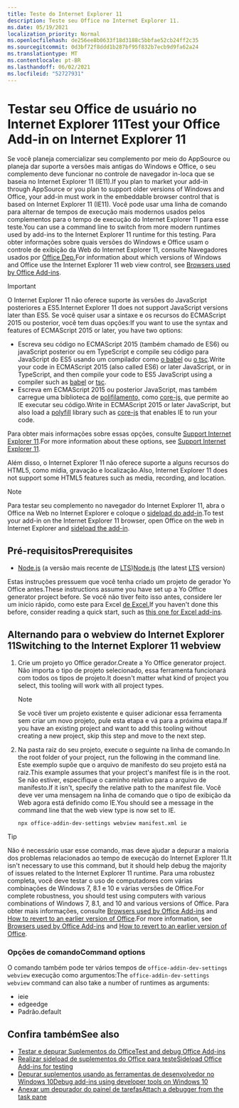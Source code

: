 ```yaml
---
title: Teste do Internet Explorer 11
description: Teste seu Office no Internet Explorer 11.
ms.date: 05/19/2021
localization_priority: Normal
ms.openlocfilehash: de256ee8b0633f18d3188c5bbfae52cb24ff2c35
ms.sourcegitcommit: 0d3bf72f8ddd1b287bf95f832b7ecb9d9fa62a24
ms.translationtype: MT
ms.contentlocale: pt-BR
ms.lasthandoff: 06/02/2021
ms.locfileid: "52727931"
---
```

# <a name="test-your-office-add-in-on-internet-explorer-11"></a><span data-ttu-id="6aa97-103">Testar seu Office de usuário no Internet Explorer 11</span><span class="sxs-lookup"><span data-stu-id="6aa97-103">Test your Office Add-in on Internet Explorer 11</span></span>

<span data-ttu-id="6aa97-104">Se você planeja comercializar seu complemento por meio do AppSource ou planeja dar suporte a versões mais antigas do Windows e Office, o seu complemento deve funcionar no controle de navegador in-loca que se baseia no Internet Explorer 11 (IE11).</span><span class="sxs-lookup"><span data-stu-id="6aa97-104">If you plan to market your add-in through AppSource or you plan to support older versions of Windows and Office, your add-in must work in the embeddable browser control that is based on Internet Explorer 11 (IE11).</span></span> <span data-ttu-id="6aa97-105">Você pode usar uma linha de comando para alternar de tempos de execução mais modernos usados pelos complementos para o tempo de execução do Internet Explorer 11 para esse teste.</span><span class="sxs-lookup"><span data-stu-id="6aa97-105">You can use a command line to switch from more modern runtimes used by add-ins to the Internet Explorer 11 runtime for this testing.</span></span> <span data-ttu-id="6aa97-106">Para obter informações sobre quais versões do Windows e Office usam o controle de exibição da Web do Internet Explorer 11, consulte Navegadores usados por [Office Dep.](../concepts/browsers-used-by-office-web-add-ins.md)</span><span class="sxs-lookup"><span data-stu-id="6aa97-106">For information about which versions of Windows and Office use the Internet Explorer 11 web view control, see [Browsers used by Office Add-ins](../concepts/browsers-used-by-office-web-add-ins.md).</span></span>

> [!IMPORTANT]
> <span data-ttu-id="6aa97-107">O Internet Explorer 11 não oferece suporte às versões do JavaScript posteriores a ES5.</span><span class="sxs-lookup"><span data-stu-id="6aa97-107">Internet Explorer 11 does not support JavaScript versions later than ES5.</span></span> <span data-ttu-id="6aa97-108">Se você quiser usar a sintaxe e os recursos do ECMAScript 2015 ou posterior, você tem duas opções:</span><span class="sxs-lookup"><span data-stu-id="6aa97-108">If you want to use the syntax and features of ECMAScript 2015 or later, you have two options:</span></span>
>
> - <span data-ttu-id="6aa97-109">Escreva seu código no ECMAScript 2015 (também chamado de ES6) ou javaScript posterior ou em TypeScript e compile seu código para JavaScript do ES5 usando um compilador como [o babel](https://babeljs.io/) ou [o tsc](https://www.typescriptlang.org/index.html).</span><span class="sxs-lookup"><span data-stu-id="6aa97-109">Write your code in ECMAScript 2015 (also called ES6) or later JavaScript, or in TypeScript, and then compile your code to ES5 JavaScript using a compiler such as [babel](https://babeljs.io/) or [tsc](https://www.typescriptlang.org/index.html).</span></span>
> - <span data-ttu-id="6aa97-110">Escreva em ECMAScript 2015 ou posterior JavaScript, mas também carregue uma biblioteca de [polifilamento,](https://en.wikipedia.org/wiki/Polyfill_(programming)) como [core-js,](https://github.com/zloirock/core-js) que permite ao IE executar seu código.</span><span class="sxs-lookup"><span data-stu-id="6aa97-110">Write in ECMAScript 2015 or later JavaScript, but also load a [polyfill](https://en.wikipedia.org/wiki/Polyfill_(programming)) library such as [core-js](https://github.com/zloirock/core-js) that enables IE to run your code.</span></span>
>
> <span data-ttu-id="6aa97-111">Para obter mais informações sobre essas opções, consulte [Support Internet Explorer 11](../develop/support-ie-11.md).</span><span class="sxs-lookup"><span data-stu-id="6aa97-111">For more information about these options, see [Support Internet Explorer 11](../develop/support-ie-11.md).</span></span>
>
> <span data-ttu-id="6aa97-112">Além disso, o Internet Explorer 11 não oferece suporte a alguns recursos do HTML5, como mídia, gravação e localização.</span><span class="sxs-lookup"><span data-stu-id="6aa97-112">Also, Internet Explorer 11 does not support some HTML5 features such as media, recording, and location.</span></span>

> [!NOTE]
> <span data-ttu-id="6aa97-113">Para testar seu complemento no navegador do Internet Explorer 11, abra o Office na Web no Internet Explorer e coloque o [sideload do add-in](create-a-network-shared-folder-catalog-for-task-pane-and-content-add-ins.md).</span><span class="sxs-lookup"><span data-stu-id="6aa97-113">To test your add-in on the Internet Explorer 11 browser, open Office on the web in Internet Explorer and [sideload the add-in](create-a-network-shared-folder-catalog-for-task-pane-and-content-add-ins.md).</span></span>

## <a name="prerequisites"></a><span data-ttu-id="6aa97-114">Pré-requisitos</span><span class="sxs-lookup"><span data-stu-id="6aa97-114">Prerequisites</span></span>

- <span data-ttu-id="6aa97-115">[Node.js](https://nodejs.org/) (a versão mais recente de [LTS](https://nodejs.org/about/releases))</span><span class="sxs-lookup"><span data-stu-id="6aa97-115">[Node.js](https://nodejs.org/) (the latest [LTS](https://nodejs.org/about/releases) version)</span></span>

<span data-ttu-id="6aa97-116">Estas instruções pressuem que você tenha criado um projeto de gerador Yo Office antes.</span><span class="sxs-lookup"><span data-stu-id="6aa97-116">These instructions assume you have set up a Yo Office generator project before.</span></span> <span data-ttu-id="6aa97-117">Se você não tiver feito isso antes, considere ler um início rápido, como este para Excel [de Excel.](../quickstarts/excel-quickstart-jquery.md)</span><span class="sxs-lookup"><span data-stu-id="6aa97-117">If you haven't done this before, consider reading a quick start, such as [this one for Excel add-ins](../quickstarts/excel-quickstart-jquery.md).</span></span>

## <a name="switching-to-the-internet-explorer-11-webview"></a><span data-ttu-id="6aa97-118">Alternando para o webview do Internet Explorer 11</span><span class="sxs-lookup"><span data-stu-id="6aa97-118">Switching to the Internet Explorer 11 webview</span></span>

1. <span data-ttu-id="6aa97-119">Crie um projeto yo Office gerador.</span><span class="sxs-lookup"><span data-stu-id="6aa97-119">Create a Yo Office generator project.</span></span> <span data-ttu-id="6aa97-120">Não importa o tipo de projeto selecionado, essa ferramenta funcionará com todos os tipos de projeto.</span><span class="sxs-lookup"><span data-stu-id="6aa97-120">It doesn't matter what kind of project you select, this tooling will work with all project types.</span></span>

    > [!NOTE]
    > <span data-ttu-id="6aa97-121">Se você tiver um projeto existente e quiser adicionar essa ferramenta sem criar um novo projeto, pule esta etapa e vá para a próxima etapa.</span><span class="sxs-lookup"><span data-stu-id="6aa97-121">If you have an existing project and want to add this tooling without creating a new project, skip this step and move to the next step.</span></span> 

1. <span data-ttu-id="6aa97-122">Na pasta raiz do seu projeto, execute o seguinte na linha de comando.</span><span class="sxs-lookup"><span data-stu-id="6aa97-122">In the root folder of your project, run the following in the command line.</span></span> <span data-ttu-id="6aa97-123">Este exemplo supõe que o arquivo de manifesto do seu projeto está na raiz.</span><span class="sxs-lookup"><span data-stu-id="6aa97-123">This example assumes that your project's manifest file is in the root.</span></span> <span data-ttu-id="6aa97-124">Se não estiver, especifique o caminho relativo para o arquivo de manifesto.</span><span class="sxs-lookup"><span data-stu-id="6aa97-124">If it isn't, specify the relative path to the manifest file.</span></span> <span data-ttu-id="6aa97-125">Você deve ver uma mensagem na linha de comando que o tipo de exibição da Web agora está definido como IE.</span><span class="sxs-lookup"><span data-stu-id="6aa97-125">You should see a message in the command line that the web view type is now set to IE.</span></span>

    ```command&nbsp;line
    npx office-addin-dev-settings webview manifest.xml ie
    ```

> [!TIP]
> <span data-ttu-id="6aa97-126">Não é necessário usar esse comando, mas deve ajudar a depurar a maioria dos problemas relacionados ao tempo de execução do Internet Explorer 11.</span><span class="sxs-lookup"><span data-stu-id="6aa97-126">It isn't necessary to use this command, but it should help debug the majority of issues related to the Internet Explorer 11 runtime.</span></span> <span data-ttu-id="6aa97-127">Para uma robustez completa, você deve testar o uso de computadores com várias combinações de Windows 7, 8.1 e 10 e várias versões de Office.</span><span class="sxs-lookup"><span data-stu-id="6aa97-127">For complete robustness, you should test using computers with various combinations of Windows 7, 8.1, and 10 and various versions of Office.</span></span> <span data-ttu-id="6aa97-128">Para obter mais informações, consulte [Browsers used by Office Add-ins](../concepts/browsers-used-by-office-web-add-ins.md) and [How to revert to an earlier version of Office](https://support.microsoft.com/topic/how-to-revert-to-an-earlier-version-of-office-2bd5c457-a917-d57e-35a1-f709e3dda841).</span><span class="sxs-lookup"><span data-stu-id="6aa97-128">For more information, see [Browsers used by Office Add-ins](../concepts/browsers-used-by-office-web-add-ins.md) and [How to revert to an earlier version of Office](https://support.microsoft.com/topic/how-to-revert-to-an-earlier-version-of-office-2bd5c457-a917-d57e-35a1-f709e3dda841).</span></span>

### <a name="command-options"></a><span data-ttu-id="6aa97-129">Opções de comando</span><span class="sxs-lookup"><span data-stu-id="6aa97-129">Command options</span></span>

<span data-ttu-id="6aa97-130">O comando também pode ter vários tempos de `office-addin-dev-settings webview` execução como argumentos:</span><span class="sxs-lookup"><span data-stu-id="6aa97-130">The `office-addin-dev-settings webview` command can also take a number of runtimes as arguments:</span></span>

- <span data-ttu-id="6aa97-131">ie</span><span class="sxs-lookup"><span data-stu-id="6aa97-131">ie</span></span>
- <span data-ttu-id="6aa97-132">edge</span><span class="sxs-lookup"><span data-stu-id="6aa97-132">edge</span></span>
- <span data-ttu-id="6aa97-133">Padrão.</span><span class="sxs-lookup"><span data-stu-id="6aa97-133">default</span></span>

## <a name="see-also"></a><span data-ttu-id="6aa97-134">Confira também</span><span class="sxs-lookup"><span data-stu-id="6aa97-134">See also</span></span>

* [<span data-ttu-id="6aa97-135">Testar e depurar Suplementos do Office</span><span class="sxs-lookup"><span data-stu-id="6aa97-135">Test and debug Office Add-ins</span></span>](test-debug-office-add-ins.md)
* [<span data-ttu-id="6aa97-136">Realizar sideload de suplementos do Office para teste</span><span class="sxs-lookup"><span data-stu-id="6aa97-136">Sideload Office Add-ins for testing</span></span>](create-a-network-shared-folder-catalog-for-task-pane-and-content-add-ins.md)
* [<span data-ttu-id="6aa97-137">Depurar suplementos usando as ferramentas de desenvolvedor no Windows 10</span><span class="sxs-lookup"><span data-stu-id="6aa97-137">Debug add-ins using developer tools on Windows 10</span></span>](debug-add-ins-using-f12-developer-tools-on-windows-10.md)
* [<span data-ttu-id="6aa97-138">Anexar um depurador do painel de tarefas</span><span class="sxs-lookup"><span data-stu-id="6aa97-138">Attach a debugger from the task pane</span></span>](attach-debugger-from-task-pane.md)
